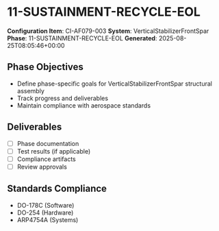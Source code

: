# 11-SUSTAINMENT-RECYCLE-EOL

**Configuration Item**: CI-AF079-003
**System**: VerticalStabilizerFrontSpar
**Phase**: 11-SUSTAINMENT-RECYCLE-EOL
**Generated**: 2025-08-25T08:05:46+00:00

## Phase Objectives
- Define phase-specific goals for VerticalStabilizerFrontSpar structural assembly
- Track progress and deliverables
- Maintain compliance with aerospace standards

## Deliverables
- [ ] Phase documentation
- [ ] Test results (if applicable)
- [ ] Compliance artifacts
- [ ] Review approvals

## Standards Compliance
- DO-178C (Software)
- DO-254 (Hardware)
- ARP4754A (Systems)

